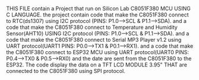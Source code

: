 THIS FILE contain a Project that run on Silicon Lab C8051F380 MCU
USING C LANGUAGE.
the project contain code that make the C8051F380 connect to RTC(ds1307) using I2C protocol (PINS: P1.0-->SCL & P1.1-->SDA).
and a code that make the C8051F380 connect to Temperature and Humidity Sensor(AHT10) USING I2C protocol (PINS: P1.0-->SCL & P1.1-->SDA).
and a code that make the C8051F380 connect to Serial MP3 Player v1.2 using UART protocol(UART1 PINS: P0.0-->TX1 & P0.1-->RX1).
and a code that make the C8051F380 connect to ESP32 MCU using UART protocol(UART0 PINS: P0.4-->TX0 & P0.5-->RX0) and the date are sent from the C8051F380 to the ESP32.
The code display the data on a TFT LCD MODULE 3.95" THAT are connected to the C8051F380 using SPI protocol.
